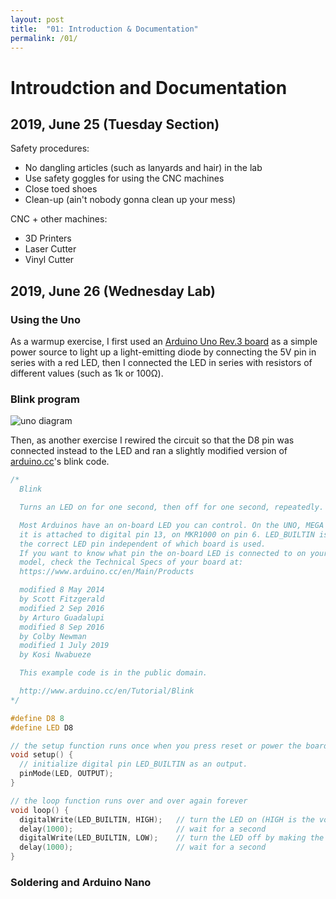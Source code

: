 ```yaml
---
layout: post
title:  "01: Introduction & Documentation"
permalink: /01/
---
```


# Introudction and Documentation

## 2019, June 25 (Tuesday Section)

Safety procedures:

- No dangling articles (such as lanyards and hair) in the lab
- Use safety goggles for using the CNC machines
- Close toed shoes
- Clean-up (ain't nobody gonna clean up your mess)

CNC + other machines:

- 3D Printers
- Laser Cutter
- Vinyl Cutter

## 2019, June 26 (Wednesday Lab)

### Using the Uno

As a warmup exercise, I first used an [Arduino Uno Rev.3 board](https://store.arduino.cc/usa/arduino-uno-rev3/) as a simple power source to light up a light-emitting diode by connecting the 5V pin in series with a red LED, then I connected the LED in series with resistors of different values (such as 1k or 100&#8486;).


### Blink program

![uno diagram](uno_diagram.png)

Then, as another exercise I rewired the circuit so that the D8 pin was connected instead to the LED and ran a slightly modified version of [arduino.cc](http://www.arduino.cc/en/Tutorial/Blink)'s blink code.

```cpp
/*
  Blink

  Turns an LED on for one second, then off for one second, repeatedly.

  Most Arduinos have an on-board LED you can control. On the UNO, MEGA and ZERO
  it is attached to digital pin 13, on MKR1000 on pin 6. LED_BUILTIN is set to
  the correct LED pin independent of which board is used.
  If you want to know what pin the on-board LED is connected to on your Arduino
  model, check the Technical Specs of your board at:
  https://www.arduino.cc/en/Main/Products

  modified 8 May 2014
  by Scott Fitzgerald
  modified 2 Sep 2016
  by Arturo Guadalupi
  modified 8 Sep 2016
  by Colby Newman
  modified 1 July 2019
  by Kosi Nwabueze

  This example code is in the public domain.

  http://www.arduino.cc/en/Tutorial/Blink
*/

#define D8 8
#define LED D8

// the setup function runs once when you press reset or power the board
void setup() {
  // initialize digital pin LED_BUILTIN as an output.
  pinMode(LED, OUTPUT);
}

// the loop function runs over and over again forever
void loop() {
  digitalWrite(LED_BUILTIN, HIGH);   // turn the LED on (HIGH is the voltage level)
  delay(1000);                       // wait for a second
  digitalWrite(LED_BUILTIN, LOW);    // turn the LED off by making the voltage LOW
  delay(1000);                       // wait for a second
}
```

### Soldering and Arduino Nano